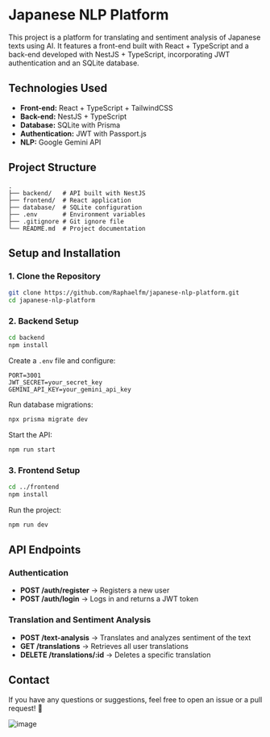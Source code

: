 # Japanese NLP Platform

This project is a platform for translating and sentiment analysis of Japanese texts using AI. It features a front-end built with React + TypeScript and a back-end developed with NestJS + TypeScript, incorporating JWT authentication and an SQLite database.

## Technologies Used
- **Front-end:** React + TypeScript + TailwindCSS
- **Back-end:** NestJS + TypeScript
- **Database:** SQLite with Prisma
- **Authentication:** JWT with Passport.js
- **NLP:** Google Gemini API

## Project Structure
```
.
├── backend/   # API built with NestJS
├── frontend/  # React application
├── database/  # SQLite configuration
├── .env       # Environment variables
├── .gitignore # Git ignore file
└── README.md  # Project documentation
```

## Setup and Installation

### 1. Clone the Repository
```sh
git clone https://github.com/Raphaelfm/japanese-nlp-platform.git
cd japanese-nlp-platform
```

### 2. Backend Setup
```sh
cd backend
npm install
```

Create a `.env` file and configure:
```
PORT=3001
JWT_SECRET=your_secret_key
GEMINI_API_KEY=your_gemini_api_key
```

Run database migrations:
```sh
npx prisma migrate dev
```

Start the API:
```sh
npm run start
```

### 3. Frontend Setup
```sh
cd ../frontend
npm install
```

Run the project:
```sh
npm run dev
```

## API Endpoints

### Authentication
- **POST /auth/register** → Registers a new user
- **POST /auth/login** → Logs in and returns a JWT token

### Translation and Sentiment Analysis
- **POST /text-analysis** → Translates and analyzes sentiment of the text
- **GET /translations** → Retrieves all user translations
- **DELETE /translations/:id** → Deletes a specific translation

## Contact
If you have any questions or suggestions, feel free to open an issue or a pull request! 🚀

![image](https://github.com/user-attachments/assets/7d89ef13-d75c-4de1-965a-f0099da353d9)


